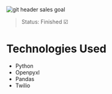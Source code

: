 ![git header sales goal](https://user-images.githubusercontent.com/54152996/129261426-1510c138-4867-49e5-807c-9373d5104a7a.png)
> Status: Finished ☑️

# Technologies Used

* Python
* Openpyxl 
* Pandas
* Twilio
